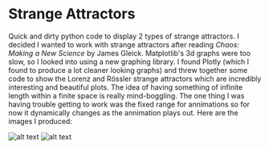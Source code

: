# Strange Attractors
Quick and dirty python code to display 2 types of strange attractors. I decided I wanted to work with strange attractors after reading *Chaos: Making a New Science* by James Gleick. Matplotlib's 3d graphs were too slow, so I looked into using a new graphing library. I found Plotly (which I found to produce a lot cleaner looking graphs) and threw together some code to show the Lorenz and Rössler strange attractors which are incredibly interesting and beautiful plots. The idea of having something of infinite length within a finite space is really mind-boggling. The one thing I was having trouble getting to work was the fixed range for annimations so for now it dynamically changes as the annimation plays out. Here are the images I produced:

![alt text](https://media.discordapp.net/attachments/975043937666490400/990382687728582696/Lorenz.png)
![alt text](https://cdn.discordapp.com/attachments/975043937666490400/990382688059928648/Rossler.png)
